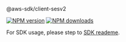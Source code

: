 @aws-sdk/client-sesv2

[![NPM version](https://img.shields.io/npm/v/@aws-sdk/client-sesv2/preview.svg)](https://www.npmjs.com/package/@aws-sdk/client-sesv2)
[![NPM downloads](https://img.shields.io/npm/dm/@aws-sdk/client-sesv2.svg)](https://www.npmjs.com/package/@aws-sdk/client-sesv2)

For SDK usage, please step to [SDK reademe](https://github.com/aws/aws-sdk-js-v3).
